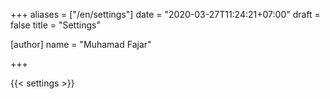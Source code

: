 +++
aliases = ["/en/settings"]
date = "2020-03-27T11:24:21+07:00"
draft = false
title = "Settings"

[author]
  name = "Muhamad Fajar"

+++

{{< settings >}}

